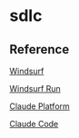 # sdlc

## Reference

[Windsurf](https://docs.windsurf.com/windsurf/getting-started)

[Windsurf Run](https://windsurf.run/)

[Claude Platform](https://docs.claude.com/en/docs/intro)

[Claude Code](https://docs.claude.com/en/docs/claude-code/overview)